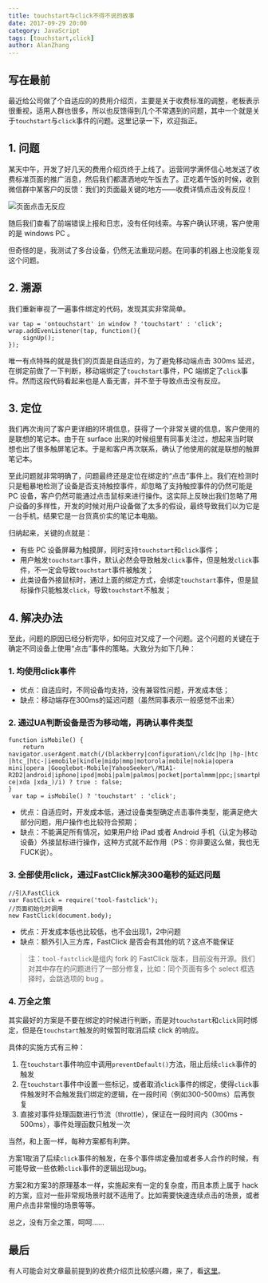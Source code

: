 ```yaml
---
title: touchstart与click不得不说的故事
date: 2017-09-29 20:00
category: JavaScript
tags: [touchstart,click]
author: AlanZhang
---
```


## 写在最前

最近给公司做了个自适应的的费用介绍页，主要是关于收费标准的调整，老板表示很重视，适用人群也很多，所以也反馈得到几个不常遇到的问题，其中一个就是关于`touchstart`与`click`事件的问题。这里记录一下，欢迎指正。

## 1. 问题

某天中午，开发了好几天的费用介绍页终于上线了。运营同学满怀信心地发送了收费标准页面的推广消息，然后我们都潇洒地吃午饭去了。正吃着午饭的时候，收到微信群中某客户的反馈：我们的页面最关键的地方——收费详情点击没有反应！

![页面点击无反应](/images/2017-09-29-touchstart-click/1.png)

随后我们查看了前端错误上报和日志，没有任何线索。与客户确认环境，客户使用的是 windows PC 。

但奇怪的是，我测试了多台设备，仍然无法重现问题。在同事的机器上也没能复现这个问题。

## 2. 溯源

我们重新审视了一遍事件绑定的代码，发现其实非常简单。

```
var tap = 'ontouchstart' in window ? 'touchstart' : 'click';
wrap.addEvenListener(tap, function(){
    signUp();
});
```

唯一有点特殊的就是我们的页面是自适应的，为了避免移动端点击 300ms 延迟，在绑定前做了一下判断，移动端绑定了`touchstart`事件，PC 端绑定了`click`事件。然而这段代码看起来也是人畜无害，并不至于导致点击没有反应。

<!-- more -->

## 3. 定位

我们再次询问了客户更详细的环境信息，获得了一个非常关键的信息，客户使用的是联想的笔记本。由于在 surface 出来的时候组里有同事关注过，想起来当时联想也出了很多触屏笔记本。于是和客户再次联系，确认了他使用的就是联想的触屏笔记本。

至此问题就非常明确了，问题最终还是定位在绑定的“点击”事件上。我们在检测时只是粗暴地检测了设备是否支持触控事件，却忽略了支持触控事件的仍然可能是 PC 设备，客户仍然可能通过点击鼠标来进行操作。这实际上反映出我们忽略了用户设备的多样性，开发的时候对用户设备做了太多的假设，最终导致我们以为它是一台手机，结果它是一台货真价实的笔记本电脑。

归纳起来，关键的点就是：

- 有些 PC 设备屏幕为触摸屏，同时支持`touchstart`和`click`事件；
- 用户触发`touchstart`事件，默认必然会导致触发`click`事件，但是触发`click`事件，不一定会导致`touchstart`事件被触发；
- 此类设备外接鼠标时，通过上面的绑定方式，会绑定`touchstart`事件，但是鼠标操作只能触发`click`，导致`touchstart`不触发；

## 4. 解决办法

至此，问题的原因已经分析完毕，如何应对又成了一个问题。这个问题的关键在于确定不同设备上使用“点击”事件的策略。大致分为如下几种：

### 1. 均使用click事件

- 优点：自适应时，不同设备均支持，没有兼容性问题，开发成本低；
- 缺点：移动端存在300ms的延迟问题（虽然同事表示一般感觉不出来）

### 2. 通过UA判断设备是否为移动端，再确认事件类型
    
```
function isMobile() {
    return navigator.userAgent.match(/(blackberry|configuration\/cldc|hp |hp-|htc |htc_|htc-|iemobile|kindle|midp|mmp|motorola|mobile|nokia|opera mini|opera |Googlebot-Mobile|YahooSeeker\/M1A1-R2D2|android|iphone|ipod|mobi|palm|palmos|pocket|portalmmm|ppc;|smartphone|sonyericsson|sqh|spv|symbian|treo|up.browser|up.link|vodafone|windows ce|xda |xda_)/i) ? true : false;
}
 var tap = isMobile() ? 'touchstart' : 'click';
```

- 优点：自适应时，开发成本低，通过设备类型确定点击事件类型，能满足绝大部分问题，用户操作也比较符合预期；
- 缺点：不能满足所有情况，如果用户给 iPad 或者 Android 手机（认定为移动设备）外接鼠标进行操作，这种方式就不起作用（PS：你非要这么做，我也无FUCK说）。

### 3. 全部使用click，通过FastClick解决300毫秒的延迟问题

```
//引入FastClick
var FastClick = require('tool-fastclick');
//页面初始化时调用
new FastClick(document.body);
```

- 优点：开发成本低也比较低，也不会出现1，2中问题 
- 缺点：额外引入三方库，FastClick 是否会有其他的坑？这点不能保证

> 注：`tool-fastclick`是组内 fork 的 FastClick 版本，目前没有开源。我们对其中存在的问题进行了一部分修复，比如：同个页面有多个 select 框选择时，会跳选项的 bug 。

### 4. 万全之策

其实最好的方案是不要在绑定的时候进行判断，而是对`touchstart`和`click`同时绑定，但是在`touchstart`触发的时候暂时取消后续 click 的响应。

具体的实施方式有三种：

1. 在`touchstart`事件响应中调用`preventDefault()`方法，阻止后续`click`事件的触发
2. 在`touchstart`事件中设置一些标记，或者取消`click`事件的绑定，使得`click`事件触发时不会触发我们绑定的逻辑，在一段时间（例如300-500ms）后再恢复
3. 直接对事件处理函数进行节流（throttle），保证在一段时间内（300ms - 500ms），事件处理函数只触发一次

当然，和上面一样，每种方案都有利弊。

方案1取消了后续`click`事件的触发，在多个事件绑定叠加或者多人合作的时候，有可能导致一些依赖`click`事件的逻辑出现bug。

方案2和方案3的原理基本一样，实施起来有一定的复杂度，而且本质上属于 hack 的方案，应对一些非常规场景时就不适用了。比如需要快速连续点击的场景，或者用户点击非常慢的场景等等。

总之，没有万全之策，呵呵……

## 最后

有人可能会对文章最前提到的收费介绍页比较感兴趣，来了，看[这里](https://www.futu5.com/about/commissionnew)。
